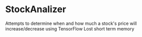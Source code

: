 # StockAnalizer
Attempts to determine when and how much a stock's price will increase/decrease using TensorFlow Lost short term memory
